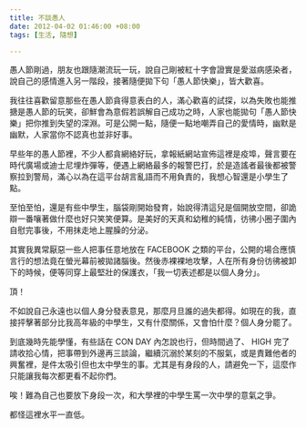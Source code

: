 ```yaml
---
title: 不談愚人
date: 2012-04-02 01:46:00 +08:00
tags: [生活, 隨想]

---
```


愚人節剛過，朋友也跟隨潮流玩一玩，說自己剛被紅十字會證實是愛滋病感染者，說自己的感情進入另一階段，接著隨便拋下句「愚人節快樂」，皆大歡喜。  
  
我往往喜歡留意那些在愚人節貪得意表白的人，滿心歡喜的試探，以為失敗也能推搪是愚人節的玩笑，卻鮮會為意假若誤解自己成功之時，人家也能拋句「愚人節快樂」把你推到失望的深淵。可是公開一點，隨便一點地嘲弄自己的愛情時，幽默是幽默，人家當你不認真也並非好事。  
  
早些年的愚人節裡，不少人都貪網絡好玩，拿報紙網站宣佈這裡是疫埠，聲言要在時代廣場或迪士尼埋炸彈等，便遇上網絡最多的報警巴打，於是造謠者最後都被警察拉到警局，滿心以為在這平台胡言亂語而不用負責的，我想心智還是小學生了點。  
  
至怕至怕，還是有些中學生，腦袋剛開始發育，始說得清這兒是個開放空間，卻詭辯一番嚷著做什麼也好只笑笑便算。是美好的天真和幼稚的純情，彷彿小圈子圍內自慰完事後，不用抹走地上腥臊的分泌。  
  
其實我異常厭惡一些人把事任意地放在 FACEBOOK 之類的平台，公開的場合應慎言行的想法竟在螢光幕前被拋諸腦後。然後赤裸裸地攻擊，人在所有身份彷彿被卸下的時候，便等同穿上最堅壯的保護衣，「我一切表述都是以個人身分」。  
  
頂！  
  
不如說自己永遠也以個人身分發表意見，那麼月旦誰的過失都得。如現在的我，直接抨擊著部分比我高年級的中學生，又有什麼關係，又會怕什麼？個人身分罷了。  
  
到底幾時先能學懂，有些話在 CON DAY 內怎說也行，但時間過了、 HIGH 完了請收拾心情，把事帶到外邊再三談論，繼續沉溺於某刻的不服氣，或是責難他者的興奮裡，是件太吸引但也太中學生的事。尤其是有身段的人，請避免一下，這麼作只能讓我每次都更看不起你們。  
  
唉！難為自己也要放下身段一次，和大學裡的中學生罵一次中學的意氣之爭。  
  
都怪這裡水平一直低。  
  

